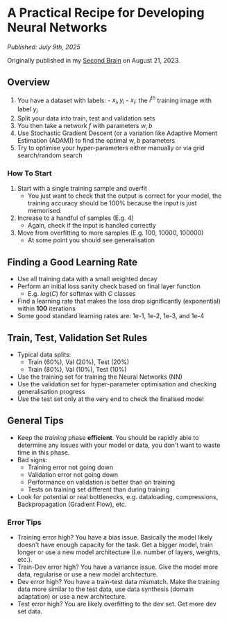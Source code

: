 # A Practical Recipe for Developing Neural Networks

*Published: July 9th, 2025*

Originally published in my [Second Brain](https://github.com/thousandeyedlibrarian/SecondBrain) on August 21, 2023.

## Overview
1. You have a dataset with labels:
		- ${x_i,y_i}$
			- $x_i$: the $i^{th}$ training image with label $y_i$
2. Split your data into train, test and validation sets
3. You then take a network $f$ with parameters $w, b$
4. Use Stochastic Gradient Descent (or a variation like Adaptive Moment Estimation (ADAM)) to find the optimal $w, b$ parameters
5. Try to optimise your hyper-parameters either manually or via grid search/random search

### How To Start
1. Start with a single training sample and overfit
	- You just want to check that the output is correct for your model, the training accuracy should be 100% because the input is just memorised.
2. Increase to a handful of samples (E.g. 4)
	- Again, check if the input is handled correctly
3. Move from overfitting to more samples (E.g. 100, 10000, 100000)
	- At some point you should see generalisation

## Finding a Good Learning Rate
- Use all training data with a small weighted decay
- Perform an initial loss sanity check based on final layer function
	- E.g. $log(C)$ for softmax with $C$ classes
- Find a learning rate that makes the loss drop significantly (exponential) within **100** iterations
- Some good standard learning rates are: 1e-1, 1e-2, 1e-3, and 1e-4

## Train, Test, Validation Set Rules
- Typical data splits:
	- Train (60%), Val (20%), Test (20%)
	- Train (80%), Val (10%), Test (10%)
- Use the training set for training the Neural Networks (NN)
- Use the validation set for hyper-parameter optimisation and checking generalisation progress
- Use the test set only at the very end to check the finalised model

## General Tips
- Keep the *training* phase **efficient**. You should be rapidly able to determine any issues with your model or data, you don't want to waste time in this phase.
- Bad signs:
	- Training error not going down
	- Validation error not going down
	- Performance on validation is better than on training
	- Tests on training set different than during training
- Look for potential or real bottlenecks, e.g. dataloading, compressions, Backpropagation (Gradient Flow), etc.

### Error Tips
- Training error high? You have a bias issue. Basically the model likely doesn't have enough capacity for the task. Get a bigger model, train longer or use a new model architecture (I.e. number of layers, weights, etc.).
- Train-Dev error high? You have a variance issue. Give the model more data, regularise or use a new model architecture.
- Dev error high? You have a train-test data mismatch. Make the training data more similar to the test data, use data synthesis (domain adaptation) or use a new architecture.
- Test error high? You are likely overfitting to the dev set. Get more dev set data.

